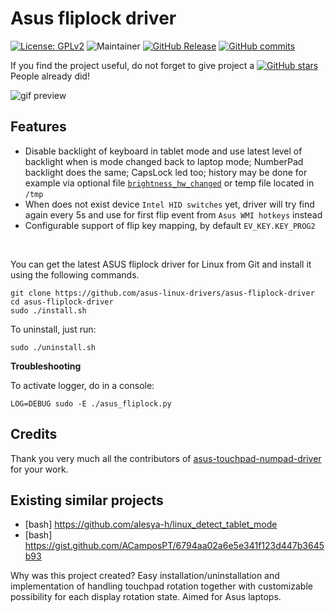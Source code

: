 # Asus fliplock driver

[![License: GPLv2](https://img.shields.io/badge/License-GPL_v2-blue.svg)](https://www.gnu.org/licenses/old-licenses/gpl-2.0.en.html)
![Maintainer](https://img.shields.io/badge/maintainer-ldrahnik-blue)
[![GitHub Release](https://img.shields.io/github/release/asus-linux-drivers/asus-fliplock-driver.svg?style=flat)](https://github.com/asus-linux-drivers/asus-fliplock-driver/releases)
[![GitHub commits](https://img.shields.io/github/commits-since/asus-linux-drivers/asus-fliplock-driver/v1.0.0.svg)](https://GitHub.com/asus-linux-drivers/asus-fliplock-driver/commit/)

If you find the project useful, do not forget to give project a [![GitHub stars](https://img.shields.io/github/stars/asus-linux-drivers/asus-fliplock-driver.svg?style=flat-square)](https://github.com/asus-linux-drivers/asus-fliplock-driver/stargazers) People already did!

![gif preview](./preview.gif)

## Features

- Disable backlight of keyboard in tablet mode and use latest level of backlight when is mode changed back to laptop mode; NumberPad backlight does the same; CapsLock led too; history may be done for example via optional file [`brightness_hw_changed`](https://patchwork.kernel.org/project/platform-driver-x86/patch/20170129134252.6185-1-hdegoede@redhat.com/) or temp file located in `/tmp`
- When does not exist device `Intel HID switches` yet, driver will try find again every 5s and use for first flip event from `Asus WMI hotkeys` instead
- Configurable support of flip key mapping, by default `EV_KEY.KEY_PROG2`

<br/>

You can get the latest ASUS fliplock driver for Linux from Git and install it using the following commands.
```
git clone https://github.com/asus-linux-drivers/asus-fliplock-driver
cd asus-fliplock-driver
sudo ./install.sh
```

To uninstall, just run:
```
sudo ./uninstall.sh
```

**Troubleshooting**

To activate logger, do in a console:
```
LOG=DEBUG sudo -E ./asus_fliplock.py
```

## Credits

Thank you very much all the contributors of [asus-touchpad-numpad-driver](https://github.com/mohamed-badaoui/asus-touchpad-numpad-driver) for your work.

## Existing similar projects

- [bash] https://github.com/alesya-h/linux_detect_tablet_mode
- [bash] https://gist.github.com/ACamposPT/6794aa02a6e5e341f123d447b3645b93

Why was this project created? Easy installation/uninstallation and implementation of handling touchpad rotation together with customizable possibility for each display rotation state. Aimed for Asus laptops.
